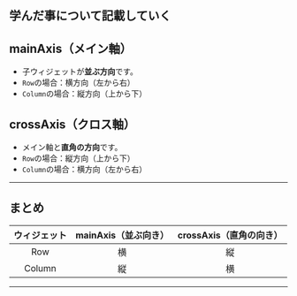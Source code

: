 ## 学んだ事について記載していく

## mainAxis（メイン軸）

- 子ウィジェットが**並ぶ方向**です。
- `Row`の場合：横方向（左から右）
- `Column`の場合：縦方向（上から下）

## crossAxis（クロス軸）

- メイン軸と**直角の方向**です。
- `Row`の場合：縦方向（上から下）
- `Column`の場合：横方向（左から右）

---

## まとめ

| ウィジェット | mainAxis（並ぶ向き） | crossAxis（直角の向き） |
|:------------:|:--------------------:|:-----------------------:|
| Row          | 横                   | 縦                      |
| Column       | 縦                   | 横                      |

---

